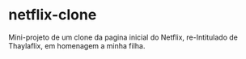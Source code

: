 # netflix-clone
Mini-projeto de um clone da pagina inicial do Netflix, re-Intitulado de Thaylaflix, em homenagem a minha filha.
